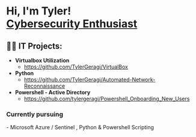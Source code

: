 <h1>Hi, I'm Tyler! <br/><a href="https://github.com/TylerGeragi"><a href="https://www.linkedin.com/in/tylergeragi/">Cybersecurity Enthusiast</a>

<h2>👨‍💻 IT Projects:</h2>

- <b>Virtualbox Utilization </b>
  -  https://github.com/TylerGeragi/VirtualBox
- <b>Python  </b>
  -  https://github.com/TylerGeragi/Automated-Network-Reconnaissance
- <b>Powershell - Active Directory</b>
  - https://github.com/tylergeragi/Powershell_Onboarding_New_Users

<h3>Currently pursuing</h3>
- Microsoft Azure / Sentinel , Python & Powershell Scripting 
